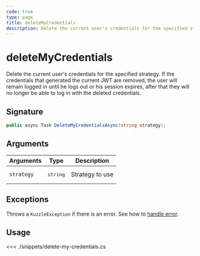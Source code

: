 ```yaml
---
code: true
type: page
title: deleteMyCredentials
description: Delete the current user's credentials for the specified strategy
---
```


# deleteMyCredentials

Delete the current user's credentials for the specified strategy. If the credentials that generated the current JWT are removed, the user will remain logged in until he logs out or his session expires, after that they will no longer be able to log in with the deleted credentials.

## Signature

```csharp
public async Task DeleteMyCredentialsAsync(string strategy);
```

## Arguments

| Arguments  | Type              | Description     |
|------------|-------------------|-----------------|
| `strategy` | <pre>string</pre> | Strategy to use |

## Exceptions

Throws a `KuzzleException` if there is an error. See how to [handle error](/sdk/csharp/1/essentials/error-handling).

## Usage

<<< ./snippets/delete-my-credentials.cs
